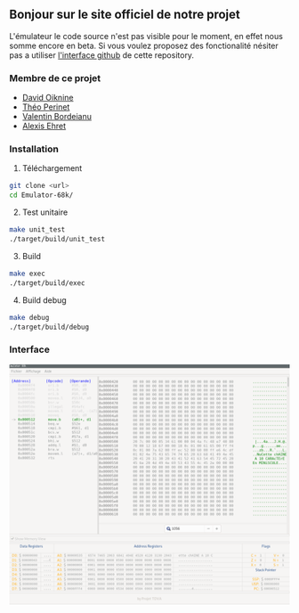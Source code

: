 ## Bonjour sur le site officiel de notre projet
L'émulateur le code source n'est pas visible pour le moment, en effet nous somme encore en beta. Si vous voulez proposez des fonctionalité nésiter pas a utiliser [l'interface github](https://github.com/08A/08A.github.io/issues) de cette repository.

### Membre de ce projet
- [David Oiknine](https://github.com/davidoiknine)
- [Théo Perinet](https://github.com/TheoPeri)
- [Valentin Bordeianu](https://github.com/BlenMiner)
- [Alexis Ehret](https://github.com/08A/08A.github.io/issues)

### Installation

1. Téléchargement
```bash
git clone <url>
cd Emulator-68k/
```

2. Test unitaire 
```bash
make unit_test
./target/build/unit_test
```

3. Build 
```bash
make exec
./target/build/exec
```

4. Build debug
```bash
make debug
./target/build/debug
```

### Interface

![Version Beta de l'interface](image/beta_interface.png)

